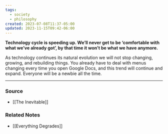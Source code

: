```yaml
---
tags:
  - society
  - philosophy
created: 2023-07-08T11:37-05:00
updated: 2023-11-15T09:42-06:00
---
```

**Technology cycle is speeding up. We’ll never get to be ‘comfortable with what we’ve already got’, by that time it won’t be what we have anymore.**

As technology continues its natural evolution we will not stop changing, growing, and rebuilding things. You already have to deal with menus changing every time you open Google Docs, and this trend will continue and expand. Everyone will be a newbie all the time. 

---

### Source
- [[The Inevitable]]

### Related Notes
- [[Everything Degrades]]